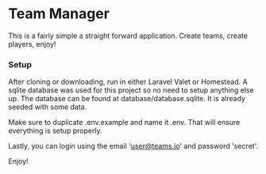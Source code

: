 # Team Manager

This is a fairly simple a straight forward application. Create teams, create players, enjoy!

### Setup

After cloning or downloading, run in either Laravel Valet or Homestead. A sqlite database was used for this project so no need to setup anything else up. The database can be found at database/database.sqlite. It is already seeded with some data.

Make sure to duplicate .env.example and name it .env. That will ensure everything is setup properly.

Lastly, you can login using the email 'user@teams.io' and password 'secret'.

Enjoy!
